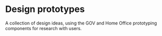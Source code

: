 # Design prototypes
A collection of design ideas, using the GOV and Home Office prototyping components for research with users.
